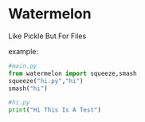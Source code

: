 # Watermelon
Like Pickle But For Files

example:
```python
#main.py
from watermelon import squeeze,smash
squeeze("hi.py","hi")
smash("hi")

#hi.py
print("Hi This Is A Test")
```